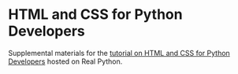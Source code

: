 # HTML and CSS for Python Developers

Supplemental materials for the [tutorial on HTML and CSS for Python Developers](https://realpython.com/html-css-python/) hosted on Real Python.
